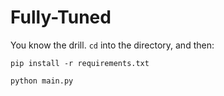 # Fully-Tuned

You know the drill. `cd` into the directory, and then:
```
pip install -r requirements.txt

python main.py
```